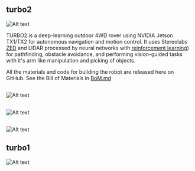 ## turbo2

![Alt text](https://github.com/dusty-nv/turbo2/raw/master/docs/images/turbo2+.jpg)

TURBO2 is a deep-learning outdoor 4WD rover using NVIDIA Jetson TX1/TX2 for autonomous navigation and motion control.  It uses Stereolabs [ZED](http://stereolabs.com) and LIDAR processed by neural networks with [reinforcement learning](http://github.com/dusty-nv/jetson-reinforcement)) for pathfinding, obstacle avoidance, and performing vision-guided tasks with it's arm like manipulation and picking of objects.

All the materials and code for building the robot are released here on GitHub.  See the Bill of Materials in [BoM.md](./BoM.md)
## 

![Alt text](https://github.com/dusty-nv/turbo2/raw/master/docs/images/turbo2_internals.jpg)
##

![Alt text](https://github.com/dusty-nv/turbo2/raw/master/docs/images/turbo2_front.jpg)
## 

![Alt text](https://github.com/dusty-nv/turbo2/raw/master/docs/images/turbo2_rear.jpg)
## turbo1

![Alt text](https://github.com/dusty-nv/turbo2/raw/master/docs/images/turbo1-tk1.jpg)
